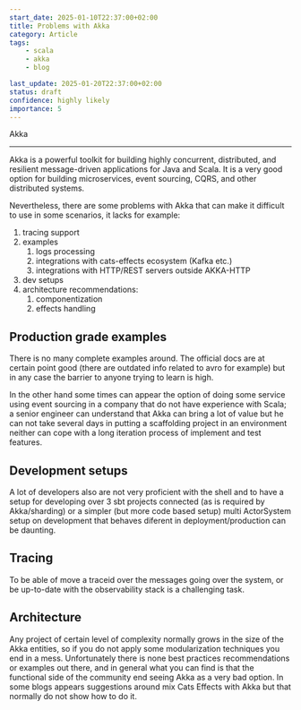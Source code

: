 ```yaml
---
start_date: 2025-01-10T22:37:00+02:00
title: Problems with Akka
category: Article
tags:
    - scala
    - akka
    - blog

last_update: 2025-01-20T22:37:00+02:00
status: draft
confidence: highly likely
importance: 5
---
```


Akka

---

<PostDetail>

Akka is a powerful toolkit for building highly concurrent, distributed, and
resilient message-driven applications for Java and Scala. It is a very good
option for building microservices, event sourcing, CQRS, and other distributed
systems.

Nevertheless, there are some problems with Akka that can make it difficult to
use in some scenarios, it lacks for example:

1. tracing support
2. examples
    1. logs processing
    2. integrations with cats-effects ecosystem (Kafka etc.)
    3. integrations with HTTP/REST servers outside AKKA-HTTP
3. dev setups
4. architecture recommendations:
    1. componentization
    2. effects handling

## Production grade examples

There is no many complete examples around. The official docs are at certain
point good (there are outdated info related to avro for example) but in any
case the barrier to anyone trying to learn is high.

In the other hand some times can appear the option of doing some service using
event sourcing in a company that do not have experience with Scala; a senior
engineer can understand that Akka can bring a lot of value but he can not take
several days in putting a scaffolding project in an environment neither can
cope with a long iteration process of implement and test features.

## Development setups

A lot of developers also are not very proficient with the shell and to have a
setup for developing over 3 sbt projects connected (as is required by
Akka/sharding) or a simpler (but more code based setup) multi ActorSystem setup
on development that behaves diferent in deployment/production can be daunting.

## Tracing

To be able of move a traceid over the messages going over the system, or be
up-to-date with the observability stack is a challenging task.

## Architecture

Any project of certain level of complexity normally grows in the size of the
Akka entities, so if you do not apply some modularization techniques you end in
a mess. Unfortunately there is none best practices recommendations or examples
out there, and in general what you can find is that the functional side of the
community end seeing Akka as a very bad option. In some blogs appears
suggestions around mix Cats Effects with Akka but that normally do not show how
to do it.

</PostDetail>
